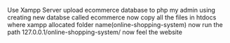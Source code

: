 Use Xampp Server
upload ecommerce database to php my admin using creating new databse called ecommerce
now copy all the files in htdocs where xampp allocated folder name(online-shopping-system)
now run the path 127.0.0.1/online-shopping-system/
now feel the website

